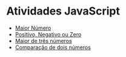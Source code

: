 # Atividades JavaScript

- [Maior Número](https://rafaelmachadobr.github.io/atividades-javascript/maiorNumero/)
- [Positivo, Negativo ou Zero](https://rafaelmachadobr.github.io/atividades-javascript/positivoNegativoZero/)
- [Maior de três números](https://rafaelmachadobr.github.io/atividades-javascript/maiorDeTres/)
- [Comparação de dois números](https://rafaelmachadobr.github.io/atividades-javascript/comparacao/)
